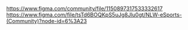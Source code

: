 https://www.figma.com/community/file/1150897317533332617
https://www.figma.com/file/tsTd6BOQKpS5uJg8Jlu0gt/NLW-eSports-(Community)?node-id=6%3A23